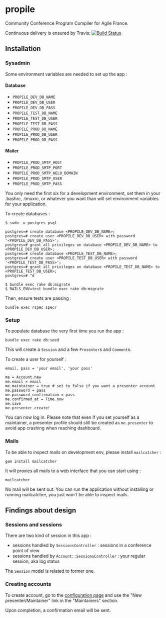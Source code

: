 # propile

Community Conference Program Compiler for Agile France.

Continuous delivery is ensured by Travis: [![Build Status](https://travis-ci.org/agile-france/propile.png?branch=master)](https://travis-ci.org/agile-france/propile)


## Installation

### Sysadmin

Some environment variables are needed to set up the app :

#### Database

* `PROPILE_DEV_DB_NAME`
* `PROPILE_DEV_DB_USER`
* `PROPILE_DEV_DB_PASS`
* `PROPILE_TEST_DB_NAME`
* `PROPILE_TEST_DB_USER`
* `PROPILE_TEST_DB_PASS`
* `PROPILE_PROD_DB_NAME`
* `PROPILE_PROD_DB_USER`
* `PROPILE_PROD_DB_PASS`

#### Mailer

* `PROPILE_PROD_SMTP_HOST`
* `PROPILE_PROD_SMTP_PORT`
* `PROPILE_PROD_SMTP_HELO_DOMAIN`
* `PROPILE_PROD_SMTP_USER`
* `PROPILE_PROD_SMTP_PASS`

You only need the first six for a development environment, set them in your
.bashrc, .tmuxrc, or whatever you want than will set environment variables for
your application.

To create databases :

    $ sudo -u postgres psql

    postgres=# create database <PROPILE_DEV_DB_NAME>;
    postgres=# create user <PROPILE_DEV_DB_USER> with password '<PROPILE_DEV_DB_PASS>';
    postgres=# grant all privileges on database <PROPILE_DEV_DB_NAME> to <PROPILE_DEV_DB_USER>;
    postgres=# create database <PROPILE_TEST_DB_NAME>;
    postgres=# create user <PROPILE_TEST_DB_USER> with password '<PROPILE_TEST_DB_PASS>';
    postgres=# grant all privileges on database <PROPILE_TEST_DB_NAME> to <PROPILE_TEST_DB_USER>;
    postgres=# ^d

    $ bundle exec rake db:migrate
    $ RAILS_ENV=test bundle exec rake db:migrate

Then, ensure tests are passing :

    bundle exec rspec spec/


### Setup

To populate database the very first time you run the app :

    bundle exec rake db:seed


This will create a `Session` and a few `Presenter`s and `Comment`s.

To create a user for yourself :

    email, pass = 'your email', 'your pass'

    me = Account.new
    me.email = email
    me.maintainer = true # set to false if you want a presenter account
    me.password = pass
    me.password_confirmation = pass
    me.confirmed_at = Time.now
    me.save
    me.presenter.create!

You can now log in. Please note that even if you set yourself as a maintainer,
a presenter profile should still be created as `me.presenter` to avoid app
crashing when reaching dashboard.


### Mails

To be able to inspect mails on development env, please install `mailcatcher` :

    gem install mailcatcher


It will proxies all mails to a web interface that you can start using :

    mailcatcher


No mail will be sent out. You can run the application without installing or
running mailcatcher, you just won't be able to inspect mails.


## Findings about design

### Sessions and sessions

There are two kind of session in this app :

* sessions handled by `SessionsController` : sessions in a conference point of view
* sessions handled by `Account::SessionsController` : your regular session, aka log status

The `Session` model is related to former one.


### Creating accounts

To create account, go to the [configuration page](http://0.0.0.0:3000/profile_configs) and
use the "New presenter/Maintainer" link in the "Maintainers" section.

Upon completion, a confirmation email will be sent.
